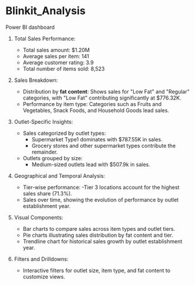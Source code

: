 # Blinkit_Analysis
Power BI dashboard

1. Total Sales Performance:
   - Total sales amount: $1.20M
   - Average sales per item: 141
   - Average customer rating: 3.9
   - Total number of items sold: 8,523

2. Sales Breakdown:
   - Distribution by **fat content**: Shows sales for "Low Fat" and "Regular" categories, with "Low Fat" contributing significantly at $776.32K.
   - Performance by item type: Categories such as Fruits and Vegetables, Snack Foods, and Household Goods lead sales.

3. Outlet-Specific Insights:
   - Sales categorized by outlet types:
     - Supermarket Type1 dominates with $787.55K in sales.
     - Grocery stores and other supermarket types contribute the remainder.
   - Outlets grouped by size:
     - Medium-sized outlets lead with $507.9k in sales.

4. Geographical and Temporal Analysis:
   - Tier-wise performance:
     -Tier 3 locations account for the highest sales share (71.3%).
   - Sales over time, showing the evolution of performance by outlet establishment year.

5. Visual Components:
   - Bar charts to compare sales across item types and outlet tiers.
   - Pie charts illustrating sales distribution by fat content and tier.
   - Trendline chart for historical sales growth by outlet establishment year.

6. Filters and Drilldowns:
   - Interactive filters for outlet size, item type, and fat content to customize views.
